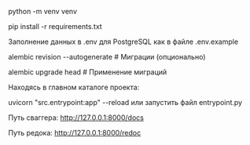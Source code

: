 python -m venv venv

pip install -r requirements.txt

Заполнение данных в .env для PostgreSQL как в файле .env.example

alembic revision --autogenerate # Миграции (опционально)

alembic upgrade head # Применение миграций

Находясь в главном каталоге проекта:

uvicorn "src.entrypoint:app" --reload или запустить файл entrypoint.py

Путь сваггера:
http://127.0.0.1:8000/docs

Путь редока:
http://127.0.0.1:8000/redoc